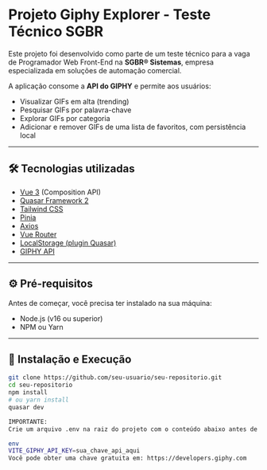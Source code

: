 # Projeto Giphy Explorer - Teste Técnico SGBR

Este projeto foi desenvolvido como parte de um teste técnico para a vaga de Programador Web Front-End na **SGBR® Sistemas**, empresa especializada em soluções de automação comercial.

A aplicação consome a **API do GIPHY** e permite aos usuários:

- Visualizar GIFs em alta (trending)  
- Pesquisar GIFs por palavra-chave  
- Explorar GIFs por categoria  
- Adicionar e remover GIFs de uma lista de favoritos, com persistência local  

---

## 🛠️ Tecnologias utilizadas

- [Vue 3](https://vuejs.org/) (Composition API)  
- [Quasar Framework 2](https://quasar.dev/)  
- [Tailwind CSS](https://tailwindcss.com/)  
- [Pinia](https://pinia.vuejs.org/)  
- [Axios](https://axios-http.com/)  
- [Vue Router](https://router.vuejs.org/)  
- [LocalStorage (plugin Quasar)](https://quasar.dev/quasar-plugins/web-storage)  
- [GIPHY API](https://developers.giphy.com)  

---

## ⚙️ Pré-requisitos

Antes de começar, você precisa ter instalado na sua máquina:

- Node.js (v16 ou superior)  
- NPM ou Yarn  

---

## 🚀 Instalação e Execução

```bash
git clone https://github.com/seu-usuario/seu-repositorio.git
cd seu-repositorio
npm install
# ou yarn install
quasar dev

IMPORTANTE:
Crie um arquivo .env na raiz do projeto com o conteúdo abaixo antes de rodar o servidor:

env
VITE_GIPHY_API_KEY=sua_chave_api_aqui
Você pode obter uma chave gratuita em: https://developers.giphy.com
